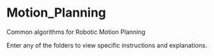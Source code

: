 # Motion_Planning
Common algorithms for Robotic Motion Planning

Enter any of the folders to view specific instructions and explanations.
